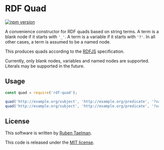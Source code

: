 # RDF Quad

[![npm version](https://badge.fury.io/js/rdf-quad.svg)](https://www.npmjs.com/package/rdf-quad)

A convenience constructor for RDF quads based on string terms.
A term is a blank node if it starts with `'_'`.
A term is a variable if it starts with `'?'`.
In all other cases, a term is assumed to be a named node.

This produces quads according to the [RDFJS](https://github.com/rdfjs/representation-task-force/) specification.

Currently, only blank nodes, variables and named nodes are supported.
Literals may be supported in the future.

## Usage

```javascript
const quad = require('rdf-quad');

quad('http://example.org/subject', 'http://example.org/predicate', '?variable');
quad('http://example.org/subject', 'http://example.org/predicate', '?variable', 'http://example.org/someGraph');
```

## License
This software is written by [Ruben Taelman](http://rubensworks.net/).

This code is released under the [MIT license](http://opensource.org/licenses/MIT).
